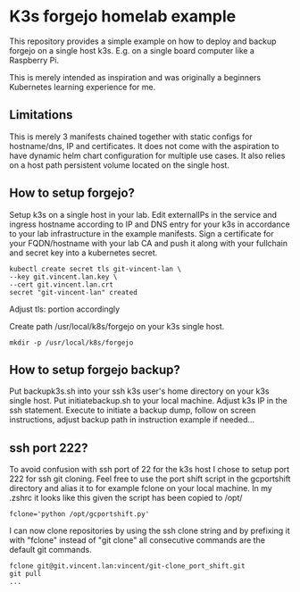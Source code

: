 K3s forgejo homelab example
=========

This repository provides a simple example on how to deploy and backup forgejo on a single host k3s. E.g. on a single board computer like a Raspberry Pi.

This is merely intended as inspiration and was originally a beginners Kubernetes learning experience for me.

Limitations
------------

This is merely 3 manifests chained together with static configs for hostname/dns, IP and certificates. It does not come with the aspiration to have dynamic helm chart configuration for multiple use cases.
It also relies on a host path persistent volume located on the single host.

How to setup forgejo?
--------------

Setup k3s on a single host in your lab. Edit externalIPs in the service and ingress hostname according to IP and DNS entry for your k3s in accordance to your lab infrastructure in the example manifests. Sign a certificate for your FQDN/hostname with your lab CA and push it along with your fullchain and secret key into a kubernetes secret.

```
kubectl create secret tls git-vincent-lan \
--key git.vincent.lan.key \
--cert git.vincent.lan.crt
secret "git-vincent-lan" created
```
Adjust tls: portion accordingly

Create path /usr/local/k8s/forgejo on your k3s single host.
```
mkdir -p /usr/local/k8s/forgejo
```

How to setup forgejo backup?
--------------

Put backupk3s.sh into your ssh k3s user's home directory on your k3s single host.
Put initiatebackup.sh to your local machine. Adjust k3s IP in the ssh statement. Execute to initiate a backup dump, follow on screen instructions, adjust backup path in instruction example if needed...

ssh port 222?
--------------

To avoid confusion with ssh port of 22 for the k3s host I chose to setup port 222 for ssh git cloning. Feel free to use the port shift script in the gcportshift directory and alias it to for example fclone on your local machine.
In my .zshrc it looks like this given the script has been copied to /opt/
```
fclone='python /opt/gcportshift.py'
```
I can now clone repositories by using the ssh clone string and by prefixing it with "fclone" instead of "git clone" all consecutive commands are the default git commands.
```
fclone git@git.vincent.lan:vincent/git-clone_port_shift.git
git pull
...
```
